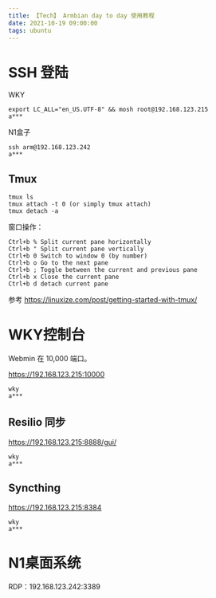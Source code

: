 ```yaml
---
title: 【Tech】 Armbian day to day 使用教程
date: 2021-10-19 09:00:00
tags: ubuntu
---
```


# SSH 登陆

WKY

    export LC_ALL="en_US.UTF-8" && mosh root@192.168.123.215
    a***

N1盒子

	ssh arm@192.168.123.242
	a***
	
## Tmux

    tmux ls
    tmux attach -t 0 (or simply tmux attach)
    tmux detach -a

窗口操作：

	Ctrl+b % Split current pane horizontally
	Ctrl+b " Split current pane vertically
	Ctrl+b 0 Switch to window 0 (by number)
	Ctrl+b o Go to the next pane
	Ctrl+b ; Toggle between the current and previous pane
	Ctrl+b x Close the current pane
	Ctrl+b d detach current pane

参考 https://linuxize.com/post/getting-started-with-tmux/

# WKY控制台

Webmin 在 10,000 端口。

https://192.168.123.215:10000

    wky
    a***

## Resilio 同步

https://192.168.123.215:8888/gui/

    wky
    a***

## Syncthing

https://192.168.123.215:8384

    wky
    a***

# N1桌面系统

RDP：192.168.123.242:3389
